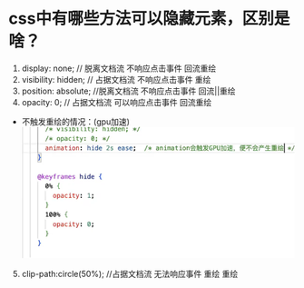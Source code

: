 # css中有哪些方法可以隐藏元素，区别是啥？
1. display: none;           // 脱离文档流    不响应点击事件   回流重绘
2. visibility: hidden;      // 占据文档流    不响应点击事件     重绘
3. position: absolute;      //脱离文档流    不响应点击事件   回流||重绘
4. opacity: 0;              // 占据文档流    可以响应点击事件  回流重绘
- 不触发重绘的情况：(gpu加速)
![alt text](image-1.png)
5. clip-path:circle(50%);   //占据文档流     无法响应事件     重绘
  重绘